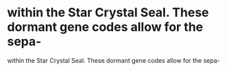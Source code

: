# within the Star Crystal Seal. These dormant gene codes allow for the sepa-

within the Star Crystal Seal. These dormant gene codes allow for the sepa-